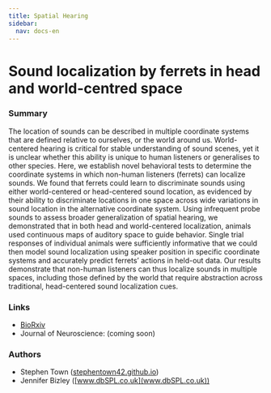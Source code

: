 ```yaml
---
title: Spatial Hearing
sidebar:
  nav: docs-en
---
```


# Sound localization by ferrets in head and world-centred space

### Summary

The location of sounds can be described in multiple coordinate systems that are defined relative to ourselves, or the world around us. World-centered hearing is critical for stable understanding of sound scenes, yet it is unclear whether this ability is unique to human listeners or generalises to other species. Here, we establish novel behavioral tests to determine the coordinate systems in which non-human listeners (ferrets) can localize sounds. We found that ferrets could learn to discriminate sounds using either world-centered or head-centered sound location, as evidenced by their ability to discriminate locations in one space across wide variations in sound location in the alternative coordinate system. Using infrequent probe sounds to assess broader generalization of spatial hearing, we demonstrated that in both head and world-centered localization, animals used continuous maps of auditory space to guide behavior. Single trial responses of individual animals were sufficiently informative that we could then model sound localization using speaker position in specific coordinate systems and accurately predict ferrets’ actions in held-out data. Our results demonstrate that non-human listeners can thus localize sounds in multiple spaces, including those defined by the world that require abstraction across traditional, head-centered sound localization cues.


### Links
* [BioRxiv](https://www.biorxiv.org/content/10.1101/2021.09.15.460425v2)
* Journal of Neuroscience: (coming soon)


### Authors
* Stephen Town ([stephentown42.github.io](https://stephentown42.github.io))
* Jennifer Bizley ([www.dbSPL.co.uk](www.dbSPL.co.uk))
